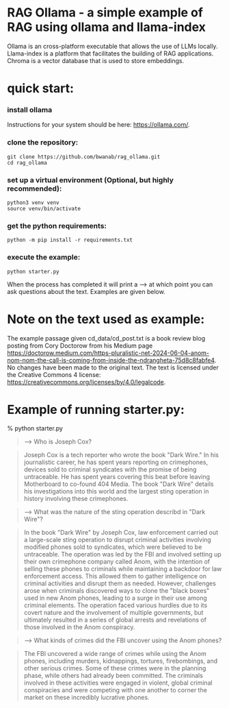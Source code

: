 # RAG Ollama - a simple example of RAG using ollama and llama-index
Ollama is an cross-platform executable that allows the use of LLMs locally. Llama-index is a platform that facilitates the building of RAG applications. Chroma is a vector database that is used to store embeddings.

# quick start:

### install ollama
Instructions for your system should be here: https://ollama.com/.

### clone the repository:

```
git clone https://github.com/bwanab/rag_ollama.git
cd rag_ollama
```

### set up a virtual environment (Optional, but highly recommended):

```
python3 venv venv
source venv/bin/activate
```

### get the python requirements:
```
python -m pip install -r requirements.txt
```

### execute the example:
```
python starter.py
```
When the process has completed it will print a --> at which point you can ask questions about the text. Examples are given below.



# Note on the text used as example:

The example passage given cd_data/cd_post.txt is a book review blog posting from Cory Doctorow from his Medium page https://doctorow.medium.com/https-pluralistic-net-2024-06-04-anom-nom-nom-the-call-is-coming-from-inside-the-ndrangheta-75d8c8fabfe4. No changes have been made to the original text. The text is licensed under the Creative Commons 4 license: https://creativecommons.org/licenses/by/4.0/legalcode.


# Example of running starter.py:

% python starter.py
> --> Who is Joseph Cox?

>  Joseph Cox is a tech reporter who wrote the book "Dark Wire." In his journalistic career, he has spent years reporting on crimephones, devices sold to criminal syndicates with the promise of being untraceable. He has spent years covering this beat before leaving Motherboard to co-found 404 Media. The book "Dark Wire" details his investigations into this world and the largest sting operation in history involving these crimephones.

> --> What was the nature of the sting operation describd in "Dark Wire"?

> In the book "Dark Wire" by Joseph Cox, law enforcement carried out a large-scale sting operation to disrupt criminal activities involving modified phones sold to syndicates, which were believed to be untraceable. The operation was led by the FBI and involved setting up their own crimephone company called Anom, with the intention of selling these phones to criminals while maintaining a backdoor for law enforcement access. This allowed them to gather intelligence on criminal activities and disrupt them as needed. However, challenges arose when criminals discovered ways to clone the "black boxes" used in new Anom phones, leading to a surge in their use among criminal elements. The operation faced various hurdles due to its covert nature and the involvement of multiple governments, but ultimately resulted in a series of global arrests and revelations of those involved in the Anom conspiracy.

> --> What kinds of crimes did the FBI uncover using the Anom phones?

>  The FBI uncovered a wide range of crimes while using the Anom phones, including murders, kidnappings, tortures, firebombings, and other serious crimes. Some of these crimes were in the planning phase, while others had already been committed. The criminals involved in these activities were engaged in violent, global criminal conspiracies and were competing with one another to corner the market on these incredibly lucrative phones.
 